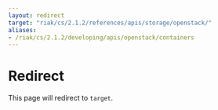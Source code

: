 ```yaml
---
layout: redirect
target: "riak/cs/2.1.2/references/apis/storage/openstack/"
aliases:
- /riak/cs/2.1.2/developing/apis/openstack/containers
---
```


# Redirect

This page will redirect to `target`.
